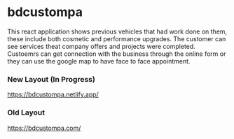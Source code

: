 # bdcustompa

This react application shows previous vehicles that had work done on them, these include both cosmetic and performance upgrades. The customer can see services theat company offers and projects were completed. Custoemrs can get connection with the business through the online form or they can use the google map to have face to face appointment.

### New Layout (In Progress)
https://bdcustompa.netlify.app/

### Old Layout
https://bdcustompa.com/
